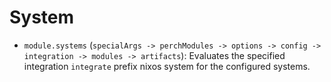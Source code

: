 # System

- `module.systems`
  (`specialArgs -> perchModules -> options -> config -> integration -> modules -> artifacts`):
  Evaluates the specified integration `integrate` prefix nixos system for the
  configured systems.
